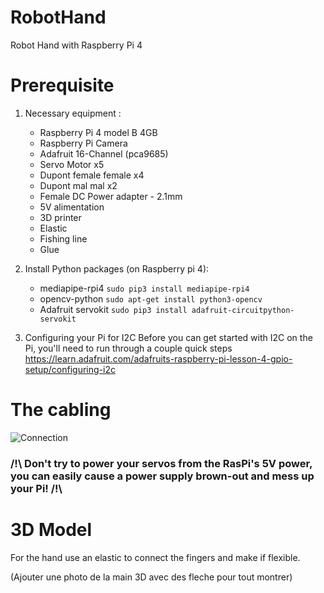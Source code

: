 # RobotHand
Robot Hand with Raspberry Pi 4

# Prerequisite

1. Necessary equipment :
    - Raspberry Pi 4 model B 4GB
    - Raspberry Pi Camera
    - Adafruit 16-Channel (pca9685)
    - Servo Motor x5
    - Dupont female female x4
    - Dupont mal mal x2
    - Female DC Power adapter - 2.1mm
    - 5V alimentation
    - 3D printer
    - Elastic
    - Fishing line
    - Glue 


2. Install Python packages (on Raspberry pi 4): 
    - mediapipe-rpi4 
  `sudo pip3 install mediapipe-rpi4`
    - opencv-python
  `sudo apt-get install python3-opencv`
    - Adafruit servokit
  `sudo pip3 install adafruit-circuitpython-servokit`


3. Configuring your Pi for I2C
  Before you can get started with I2C on the Pi, you'll need to run through a couple quick steps
    https://learn.adafruit.com/adafruits-raspberry-pi-lesson-4-gpio-setup/configuring-i2c

# The cabling
  ![Connection](https://user-images.githubusercontent.com/78727838/139223432-ae8f7b58-1f7e-485c-8543-0a986b7e3fc1.PNG)
  ### /!\ Don't try to power your servos from the RasPi's 5V power, you can easily cause a power supply brown-out and mess up your Pi! /!\
  
  
  
# 3D Model
  For the hand use an elastic to connect the fingers and make if flexible.
  
  (Ajouter une photo de la main 3D avec des fleche pour tout montrer)
  

  
 
